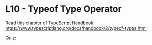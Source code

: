 # L10 - Typeof Type Operator

Read this chapter of TypeScript Handbook: https://www.typescriptlang.org/docs/handbook/2/typeof-types.html

Quiz:
